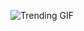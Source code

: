 
<!-- GIF_SECTION -->
![Trending GIF](https://media1.giphy.com/media/v1.Y2lkPThiYjIxNzcycTJoZzBhZXZkbDI4bmM1OWVmNnl4NW1kaDB2OHJ1Zmptbm5pdWE0NSZlcD12MV9naWZzX3NlYXJjaCZjdD1n/ko7twHhomhk8E/giphy.gif)
<!-- END_GIF_SECTION -->
